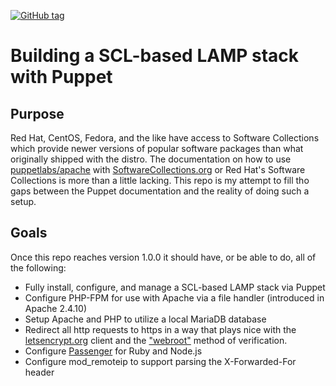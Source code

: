 [![GitHub tag][gh-tag-img]][gh-link]

# Building a SCL-based LAMP stack with Puppet

## Purpose

Red Hat, CentOS, Fedora, and the like have access to Software Collections
which provide newer versions of popular software packages than what originally
shipped with the distro. The documentation on how to use
[puppetlabs/apache][puppetlabs/apache] with [SoftwareCollections.org][sc] or
Red Hat's Software Collections is more than a little lacking. This repo is my
attempt to fill tho gaps between the Puppet documentation and the reality of
doing such a setup.

## Goals

Once this repo reaches version 1.0.0 it should have, or be able to do, all
of the following:  
* Fully install, configure, and manage a SCL-based LAMP stack via Puppet
* Configure PHP-FPM for use with Apache via a file handler (introduced in
  Apache 2.4.10)
* Setup Apache and PHP to utilize a local MariaDB database
* Redirect all http requests to https in a way that plays nice with the
  [letsencrypt.org][le] client and the ["webroot"][webroot] method of
  verification.
* Configure [Passenger][passenger] for Ruby and Node.js
* Configure mod_remoteip to support parsing the X-Forwarded-For header


[gh-tag-img]: https://img.shields.io/github/tag/genebean/scl-lamp-stack-via-puppet.svg
[gh-link]: https://github.com/genebean/scl-lamp-stack-via-puppet
[le]: https://letsencrypt.org/
[passenger]: https://www.phusionpassenger.com/
[puppetlabs/apache]: https://forge.puppetlabs.com/puppetlabs/apache
[sc]: https://www.softwarecollections.org
[webroot]: https://letsencrypt.readthedocs.org/en/latest/using.html#webroot
